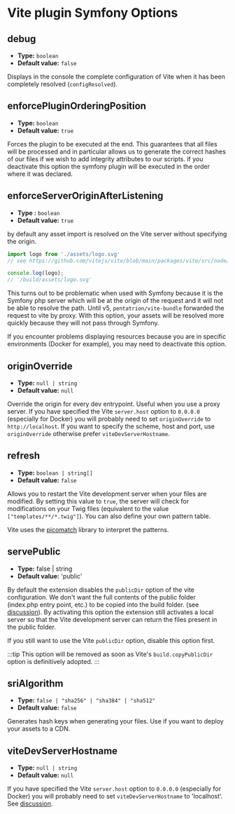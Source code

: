 # Vite plugin Symfony Options

## debug

- **Type:** `boolean`
- **Default value:** `false`

Displays in the console the complete configuration of Vite when it has been completely resolved (`configResolved`).


## enforcePluginOrderingPosition

- **Type:** `boolean`
- **Default value:** `true`

Forces the plugin to be executed at the end. This guarantees that all files will be processed and in particular allows us to generate the correct hashes of our files if we wish to add integrity attributes to our scripts. if you deactivate this option the symfony plugin will be executed in the order where it was declared.


## enforceServerOriginAfterListening

- **Type :** `boolean`
- **Default value:** `true`

by default any asset import is resolved on the Vite server without specifying the origin.

```js
import logo from './assets/logo.svg'
// see https://github.com/vitejs/vite/blob/main/packages/vite/src/node/plugins/asset.ts#L289

console.log(logo);
// '/build/assets/logo.svg'
```
This turns out to be problematic when used with Symfony because it is the Symfony php server which will be at the origin of the request and it will not be able to resolve the path. Until v5, `pentatrion/vite-bundle` forwarded the request to vite by proxy. With this option, your assets will be resolved more quickly because they will not pass through Symfony.

If you encounter problems displaying resources because you are in specific environments (Docker for example), you may need to deactivate this option.


## originOverride

- **Type:** `null | string`
- **Default value:** `null`

Override the origin for every dev entrypoint. Useful when you use a proxy server. If you have specified the Vite `server.host` option to `0.0.0.0` (especially for Docker) you will probably need to set `originOverride` to `http://localhost`. If you want to specify the scheme, host and port, use `originOverride` otherwise prefer `viteDevServerHostname`.

## refresh

- **Type:** `boolean | string[]`
- **Default value:** `false`

Allows you to restart the Vite development server when your files are modified. By setting this value to `true`, the server will check for modifications on your Twig files (equivalent to the value `["templates/**/*.twig"]`). You can also define your own pattern table.

Vite uses the [picomatch](https://github.com/micromatch/picomatch) library to interpret the patterns.

## servePublic

- **Type:** false | string
- **Default value:** 'public'

By default the extension disables the `publicDir` option of the vite configuration. We don't want the full contents of the public folder (index.php entry point, etc.) to be copied into the build folder. (see [discussion](https://github.com/lhapaipai/vite-bundle/issues/17)). By activating this option the extension still activates a local server so that the Vite development server can return the files present in the public folder.

If you still want to use the Vite `publicDir` option, disable this option first.

:::tip
This option will be removed as soon as Vite's `build.copyPublicDir` option is definitively adopted.
:::


## sriAlgorithm

- **Type:** `false | "sha256" | "sha384" | "sha512"`
- **Default value:** `false`

Generates hash keys when generating your files. Use if you want to deploy your assets to a CDN.


## viteDevServerHostname

- **Type:** `null | string`
- **Default value:** `null`

If you have specified the Vite `server.host` option to `0.0.0.0` (especially for Docker) you will probably need to set `viteDevServerHostname` to 'localhost'. See [discussion](https://github.com/lhapaipai/vite-bundle/issues/26).
